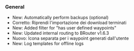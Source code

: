 ### General
- New: Automatically perform backups (optional)
- Corretto: Riprendi l'importazione dei download terminati
- New: Added filter for "has user defined waypoints"
- New: Updated internal routing to BRouter v1.6.3
- Nuovo: Icona separata per i waypoint generati dall'utente
- New: Log templates for offline logs

